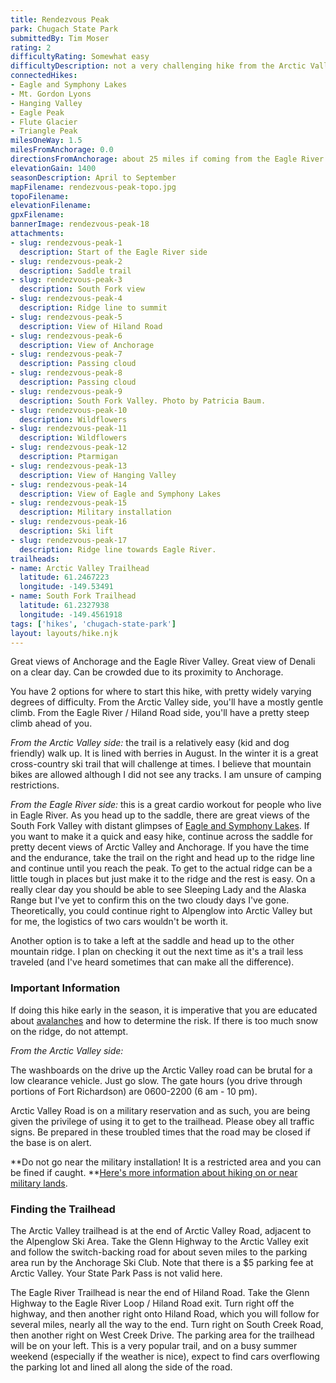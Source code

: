 ```yaml
---
title: Rendezvous Peak
park: Chugach State Park
submittedBy: Tim Moser
rating: 2
difficultyRating: Somewhat easy
difficultyDescription: not a very challenging hike from the Arctic Valley side. Moderate from the Eagle River side, as it's uphill most of the way.
connectedHikes:
- Eagle and Symphony Lakes
- Mt. Gordon Lyons
- Hanging Valley
- Eagle Peak
- Flute Glacier
- Triangle Peak
milesOneWay: 1.5
milesFromAnchorage: 0.0
directionsFromAnchorage: about 25 miles if coming from the Eagle River side
elevationGain: 1400
seasonDescription: April to September
mapFilename: rendezvous-peak-topo.jpg
topoFilename: 
elevationFilename: 
gpxFilename: 
bannerImage: rendezvous-peak-18
attachments:
- slug: rendezvous-peak-1
  description: Start of the Eagle River side
- slug: rendezvous-peak-2
  description: Saddle trail
- slug: rendezvous-peak-3
  description: South Fork view
- slug: rendezvous-peak-4
  description: Ridge line to summit
- slug: rendezvous-peak-5
  description: View of Hiland Road
- slug: rendezvous-peak-6
  description: View of Anchorage
- slug: rendezvous-peak-7
  description: Passing cloud
- slug: rendezvous-peak-8
  description: Passing cloud
- slug: rendezvous-peak-9
  description: South Fork Valley. Photo by Patricia Baum.
- slug: rendezvous-peak-10
  description: Wildflowers
- slug: rendezvous-peak-11
  description: Wildflowers
- slug: rendezvous-peak-12
  description: Ptarmigan
- slug: rendezvous-peak-13
  description: View of Hanging Valley
- slug: rendezvous-peak-14
  description: View of Eagle and Symphony Lakes
- slug: rendezvous-peak-15
  description: Military installation
- slug: rendezvous-peak-16
  description: Ski lift
- slug: rendezvous-peak-17
  description: Ridge line towards Eagle River.
trailheads:
- name: Arctic Valley Trailhead
  latitude: 61.2467223
  longitude: -149.53491
- name: South Fork Trailhead
  latitude: 61.2327938
  longitude: -149.4561918
tags: ['hikes', 'chugach-state-park']
layout: layouts/hike.njk
---
```

Great views of Anchorage and the Eagle River Valley. Great view of Denali on a clear day. Can be crowded due to its proximity to Anchorage.

You have 2 options for where to start this hike, with pretty widely varying degrees of difficulty. From the Arctic Valley side, you'll have a mostly gentle climb. From the Eagle River / Hiland Road side, you'll have a pretty steep climb ahead of you.

*From the Arctic Valley side:* the trail is a relatively easy (kid and dog friendly) walk up. It is lined with berries in August. In the winter it is a great cross-country ski trail that will challenge at times. I believe that mountain bikes are allowed although I did not see any tracks. I am unsure of camping restrictions.

*From the Eagle River side:* this is a great cardio workout for people who live in Eagle River. As you head up to the saddle, there are great views of the South Fork Valley with distant glimpses of [Eagle and Symphony Lakes](http://alaskahikesearch.com/hikes/eagle-and-symphony-lakes/). If you want to make it a quick and easy hike, continue across the saddle for pretty decent views of Arctic Valley and Anchorage. If you have the time and the endurance, take the trail on the right and head up to the ridge line and continue until you reach the peak. To get to the actual ridge can be a little tough in places but just make it to the ridge and the rest is easy. On a really clear day you should be able to see Sleeping Lady and the Alaska Range but I've yet to confirm this on the two cloudy days I've gone. Theoretically, you could continue right to Alpenglow into Arctic Valley but for me, the logistics of two cars wouldn't be worth it.

Another option is to take a left at the saddle and head up to the other mountain ridge. I plan on checking it out the next time as it's a trail less traveled (and I've heard sometimes that can make all the difference).

### Important Information

If doing this hike early in the season, it is imperative that you are educated about [avalanches](http://alaskahikesearch.com/education/#avalanche) and how to determine the risk. If there is too much snow on the ridge, do not attempt.

*From the Arctic Valley side:*

The washboards on the drive up the Arctic Valley road can be brutal for a low clearance vehicle. Just go slow. The gate hours (you drive through portions of Fort Richardson) are 0600-2200 (6 am - 10 pm).

Arctic Valley Road is on a military reservation and as such, you are being given the privilege of using it to get to the trailhead. Please obey all traffic signs. Be prepared in these troubled times that the road may be closed if the base is on alert.

**Do not go near the military installation! It is a restricted area and you can be fined if caught. **[Here's more information about hiking on or near military lands](https://alaskahikesearch.com/education/#military-land).

### Finding the Trailhead

The Arctic Valley trailhead is at the end of Arctic Valley Road, adjacent to the Alpenglow Ski Area. Take the Glenn Highway to the Arctic Valley exit and follow the switch-backing road for about seven miles to the parking area run by the Anchorage Ski Club. Note that there is a $5 parking fee at Arctic Valley. Your State Park Pass is not valid here.

The Eagle River Trailhead is near the end of Hiland Road. Take the Glenn Highway to the Eagle River Loop / Hiland Road exit. Turn right off the highway, and then another right onto Hiland Road, which you will follow for several miles, nearly all the way to the end. Turn right on South Creek Road, then another right on West Creek Drive. The parking area for the trailhead will be on your left. This is a very popular trail, and on a busy summer weekend (especially if the weather is nice), expect to find cars overflowing the parking lot and lined all along the side of the road.